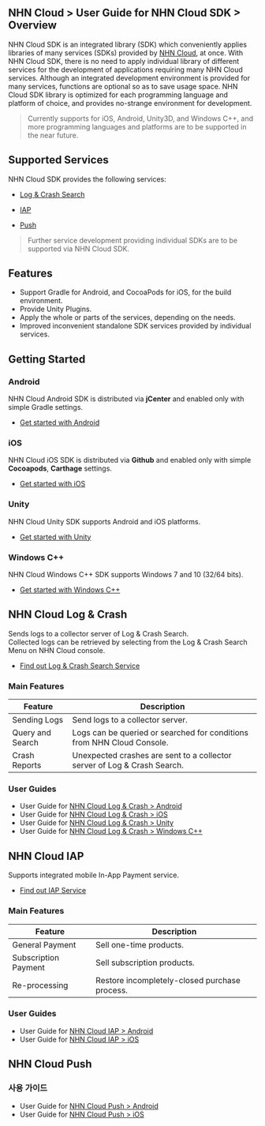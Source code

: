 ## NHN Cloud > User Guide for NHN Cloud SDK > Overview

NHN Cloud SDK is an integrated library (SDK) which conveniently applies libraries of many services (SDKs) provided by [NHN Cloud](https://toast.com/), at once. With NHN Cloud SDK, there is no need to apply individual library of different services for the development of applications requiring many NHN Cloud services. 
Although an integrated development environment is provided for many services, functions are optional so as to save usage space. NHN Cloud SDK library is optimized for each programming language and platform of choice, and provides no-strange environment for development. 

> Currently supports for iOS, Android, Unity3D, and Windows C++, and more programming languages and platforms are to be supported in the near future.

## Supported Services

NHN Cloud SDK provides the following services: 

- [Log & Crash Search](https://toast.com/service/analytics/log_crash_search)

- [IAP](https://www.toast.com/service/mobile-service/iap)

- [Push](https://www.toast.com/service/notification/push)

> Further service development providing individual SDKs are to be supported via NHN Cloud SDK.  

## Features

- Support Gradle for Android, and CocoaPods for iOS, for the build environment.  
- Provide Unity Plugins. 
- Apply the whole or parts of the services, depending on the needs.  
- Improved inconvenient standalone SDK services provided  by individual services. 

## Getting Started 

### Android

NHN Cloud Android SDK is distributed via **jCenter** and enabled only with simple Gradle settings.  

- [Get started with Android](https://docs.toast.com/en/TOAST/en/toast-sdk/getting-started-android)

### iOS

NHN Cloud iOS SDK is distributed via **Github** and enabled only with simple **Cocoapods**, **Carthage** settings.  

- [Get started with iOS](https://docs.toast.com/en/TOAST/en/toast-sdk/getting-started-ios)

### Unity

NHN Cloud Unity SDK supports Android and iOS platforms. 

- [Get started with Unity](https://docs.toast.com/en/TOAST/en/toast-sdk/getting-started-unity)

### Windows C++

NHN Cloud Windows C++ SDK supports Windows 7 and 10 (32/64 bits). 

- [Get started with Windows C++](https://docs.toast.com/en/TOAST/en/toast-sdk/getting-started-windows)

## NHN Cloud Log & Crash

Sends logs to a collector server of Log & Crash Search.  
Collected logs can be retrieved by selecting from the Log & Crash Search Menu on NHN Cloud console. 

- [Find out Log & Crash Search Service](https://toast.com/service/analytics/log_crash_search)

### Main Features

| Feature          | Description                                                  |
| ---------------- | ------------------------------------------------------------ |
| Sending Logs     | Send logs to a collector server.                             |
| Query and Search | Logs can be queried or searched for conditions from NHN Cloud Console. |
| Crash Reports    | Unexpected crashes are sent to a collector server of Log & Crash Search. |

### User Guides

- User Guide for [NHN Cloud Log & Crash > Android](https://docs.toast.com/en/TOAST/en/toast-sdk/log-collector-android) 
- User Guide for [NHN Cloud Log & Crash > iOS](https://docs.toast.com/en/TOAST/en/toast-sdk/log-collector-ios) 
- User Guide for [NHN Cloud Log & Crash > Unity](https://docs.toast.com/en/TOAST/en/toast-sdk/log-collector-unity) 
- User Guide for [NHN Cloud Log & Crash > Windows C++](https://docs.toast.com/en/TOAST/en/toast-sdk/log-collector-windows) 

## NHN Cloud IAP

Supports integrated mobile In-App Payment service. 

* [Find out IAP Service](https://www.toast.com/service/mobile-service/iap)

### Main Features

| Feature | Description |
| -- | -- |
| General Payment | Sell one-time products. |
| Subscription Payment | Sell subscription products. |
| Re-processing | Restore incompletely-closed purchase process. |

### User Guides

* User Guide for [NHN Cloud IAP > Android](./iap-android) 
* User Guide for [NHN Cloud IAP > iOS](./iap-ios) 

## NHN Cloud Push

### 사용 가이드

* User Guide for [NHN Cloud Push > Android](./push-android) 
* User Guide for [NHN Cloud Push > iOS](./push-ios) 
